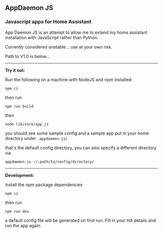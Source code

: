 AppDaemon JS
------

### Javascript apps for Home Assistant
App Daemon JS is an attempt to allow me to extend my home assistant installation with JavaScript rather than Python. 

Currently considered unstable... use at your own risk.

Path to V1.0 is below...

_________

**Try it out:**

Run the following on a machine with NodeJS and npm installed:

`npm ci`

then run

`npm run build`

then

`node lib/core/app.js`

you should see some sample config and a sample app put 
in your home directory under `.appdaemon-js/`

that's the default config directory, 
you can also specify a different directory via

`appdaemon-js ~/.path/to/config/directory/`

_________

**Development:**

Install the npm package dependencies

`npm ci`

then run

`npm run dev`

a default config file will be generated on first run. Fill in your HA details and run the app again.